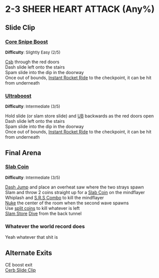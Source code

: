 # 2-3 SHEER HEART ATTACK (Any%)


## Slide Clip

### [Core Snipe Boost](https://youtu.be/Jv8iuz0zvoc)
<font size="2">
    <b>Difficulty</b>: Slightly Easy (2/5)
</font>

[Csb](/speedrun-tech.md#csb-core-snipe-boosts) through the red doors <br/>
Dash slide left onto the stairs <br/>
Spam slide into the dip in the doorway <br/>
Once out of bounds, [Instant Rocket Ride](/speedrun-tech.md#instant-rocket-ride) to the checkpoint, it can be hit from underneath <br/>

### [Ultraboost](https://youtu.be/HlkWbGlP140)
<font size="2">
    <b>Difficulty</b>: Intermediate (3/5)
</font>

Hold slide (or slam store slide) and [UB](/speedrun-tech.md#ub-ultraboost) backwards as the red doors open <br/>
Dash slide left onto the stairs <br/>
Spam slide into the dip in the doorway <br/>
Once out of bounds, [Instant Rocket Ride](/speedrun-tech.md#instant-rocket-ride) to the checkpoint, it can be hit from underneath <br/>


## Final Arena

### [Slab Coin](https://youtu.be/0m0KVNSWgoE)
<font size="2">
    <b>Difficulty</b>: Intermediate (3/5)
</font>

[Dash Jump](/speedrun-tech.md#dash-jump) and place an overheat saw where the two strays spawn <br/>
Slam and throw 2 coins straight up for a [Slab Coin](/speedrun-tech.md#slab-coins) on the mindflayer <br/>
Whiplash and [S.R.S Combo](/speedrun-tech.md#srs-combo) to kill the mindflayer <br/>
[Nuke](/speedrun-tech.md#nukes) the center of the room when the second wave spawns <br/>
Use [split coins](/speedrun-tech.md#split-coins) to kill whatever is left <br/>
[Slam Store](/speedrun-tech.md#slam-store) [Dive](/speedrun-tech.md#dives) from the back tunnel <br/>

### Whatever the world record does
Yeah whatever that shit is <br/>


## Alternate Exits
CE boost exit <br/>
[Cerb Slide Clip](https://youtu.be/G8J0pXr85_0) 